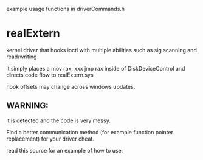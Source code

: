 example usage functions in driverCommands.h

# realExtern
kernel driver that hooks ioctl with multiple abilities such as sig scanning and read/writing

it simply places a mov rax, xxx jmp rax inside of DiskDeviceControl and directs code flow to realExtern.sys

hook offsets may change across windows updates.


## WARNING:

it is detected and the code is very messy.

Find a better communication method (for example function pointer replacement) for your driver cheat.


read this source for an example of how to use:



